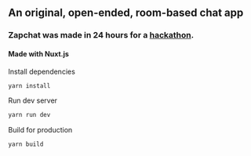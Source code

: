 ## An original, open-ended, room-based chat app

### Zapchat was made in 24 hours for a [hackathon](https://devpost.com/software/zapchat).

#### Made with Nuxt.js

Install dependencies
```bash
yarn install
```

Run dev server
```bash
yarn run dev
```

Build for production
```bash
yarn build
```
